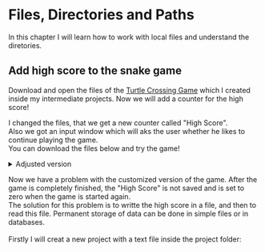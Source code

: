# Files, Directories and Paths

In this chapter I will learn how to work with local files and understand the diretories.<br>

## Add high score to the snake game

Download and open the files of the [Turtle Crossing Game](https://github.com/Olexandr-Andriyenko/Python-learning-path/blob/main/Turtle%20Crossing%20Game.md) which I created inside my intermediate projects. Now we will add a counter for the high score!

I changed the files, that we get a new counter called "High Score". <br>
Also we got an input window which will aks the user whether he likes to continue playing the game.<br>
You can download the files below and try the game!

<details>
 <summary>Adjusted version</summary>
  
<br>
  
This is the `main.py` file:

```python
import time
from turtle import Screen, distance
from player import Player, FINISH_LINE_Y
from car_manager import CarManager
from scoreboard import Scoreboard

screen = Screen()
screen.setup(width=600, height=600)
screen.tracer(0)
# Objects
player = Player()
scoreboard = Scoreboard()
car_manager = CarManager()
screen.listen()
screen.onkey(player.move, "Up")

game_is_on = True
while game_is_on:
    time.sleep(0.1)
    screen.update()

    car_manager.create_car()
    car_manager.move_cars()

    # Create the finish line
    if player.ycor() > FINISH_LINE_Y:
        player.reset_position()
        scoreboard.increase_score()

    # Create car collision
    for car in car_manager.all_cars:
        if car.distance(player) < 20:
            #  Show GAME OVER
            scoreboard.game_over()
            scoreboard.update_scoreboard()
            game_is_on = False
            while True:
                answer = screen.textinput("Snake Restart", "Play again? (Y/N): ")
                valid_answer = ["y", "n"]
                if answer.lower() in valid_answer:
                    break
            if answer.lower() == "y":
                player.reset_position()
                game_is_on = True
                screen.listen()


screen.exitonclick()

```
  
This is the `player.py` file:

```python
from turtle import Turtle
STARTING_POSITION = (0, -280)
MOVE_DISTANCE = 10
FINISH_LINE_Y = 280


class Player(Turtle):
    def __init__(self):
        super().__init__()
        self.shape("turtle")
        self.color("black")
        self.penup()
        self.setheading(90)
        self.goto(STARTING_POSITION)

    def move(self):
        new_y = self.ycor() + MOVE_DISTANCE
        self.goto(0, new_y)

    def reset_position(self):
        self.goto(STARTING_POSITION)
```
  
This is the `car_manager.py` file:

```python
from turtle import Turtle
import random
COLORS = ["red", "orange", "yellow", "green", "blue", "purple"]
STARTING_MOVE_DISTANCE = 5
MOVE_INCREMENT = 10


class CarManager:

    def __init__(self):
        self.all_cars = []

    def create_car(self):
        # Create only cars if we get a one on our "dice"
        dice = random.randint(1, 6)
        if dice == 1:
            new_car = Turtle("square")
            new_car.shapesize(stretch_wid=1, stretch_len=2)
            new_car.penup()
            new_car.color(random.choice(COLORS))
            new_car.setheading(180)
            new_car.goto(x=300, y=random.randrange(-250, 250))
            self.all_cars.append(new_car)

    def move_cars(self):
        for car in self.all_cars:
            car.fd(STARTING_MOVE_DISTANCE)




```
  
This is the `scoreboard.py` file:

```python
from turtle import Turtle

FONT = ("Courier", 24, "normal")


class Scoreboard(Turtle):
    def __init__(self):
        super().__init__()
        self.color("black")
        self.penup()
        self.hideturtle()
        self.score = 0
        self.high_score = 0
        self.update_scoreboard()

    def update_scoreboard(self):
        self.clear()
        self.goto(x=-200, y=250)
        self.write(f"Level: {self.score}", align="center", font=FONT)
        self.goto(x=150, y=250)
        self.write(f"High Score: {self.high_score}", align="center", font=FONT)

    def increase_score(self):
        self.score += 1
        self.update_scoreboard()

    def game_over(self):
        if self.score > self.high_score:
            self.high_score = self.score
            self.score = 0
        self.goto(x=0, y=0)
        self.write("GAME OVER", align="center", font=FONT)





```
  
</details>
 
Now we have a problem with the customized version of the game. After the game is completely finished, the "High Score" is not saved and is set to zero when the game is started again.
<br>
The solution for this problem is to writte the high score in a file, and then to read this file.
Permanent storage of data can be done in simple files or in databases.
<br>
<br>
Firstly I will creat a new project with a text file inside the project folder:
